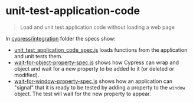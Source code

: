 # unit-test-application-code
> Load and unit test application code without loading a web page

In [cypress/integration](cypress/integration) folder the specs show:

- [unit_test_application_code_spec.js](cypress/integration/unit_test_application_code_spec.js) loads functions from the application and unit tests them.
- [wait-for-object-property-spec.js](cypress/integration/wait-for-object-property-spec.js) shows how Cypress can wrap and object and wait for a new property to be added to it (or deleted or modified).
- [wait-for-window-property-spec.js](cypress/integration/wait-for-window-property-spec.js) shows how an application can "signal" that it is ready to be tested by adding a property to the `window` object. The test will wait for the new property to appear.
